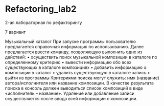 # Refactoring_lab2

2-ая лабораторная по рефакторингу

7 вариант

Музыкальный каталог
При запуске программы пользователю предлагается справочная информация по использованию. Далее
предлагается ввести команду, позволяющую выполнить одно из действий:
• осуществить поиск музыкальной композиции в каталоге по определенному критерию
• вывести информацию обо всех существующих в каталоге композициях
• добавить информацию о композиции в каталог
• удалить существующую в каталоге запись
• выйти из программы
Критериями поиска могут служить: имя (название) автора/исполнителя или название композиции. В качестве
результата поиска в консоль должен выводиться список композиций в виде «исполнитель – название».
Удаление или добавление записи осуществляется после ввода всей информации о композиции.

